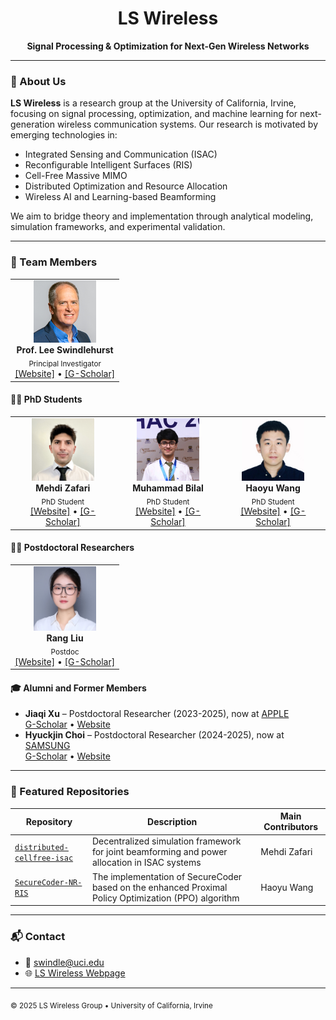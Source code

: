 

<div align="center">
  <h1>LS Wireless</h1>
  <p><strong>Signal Processing & Optimization for Next-Gen Wireless Networks</strong></p>
</div>

---

### 🔬 About Us

**LS Wireless** is a research group at the University of California, Irvine, focusing on signal processing, optimization, and machine learning for next-generation wireless communication systems. Our research is motivated by emerging technologies in:

- Integrated Sensing and Communication (ISAC)
- Reconfigurable Intelligent Surfaces (RIS)
- Cell-Free Massive MIMO
- Distributed Optimization and Resource Allocation
- Wireless AI and Learning-based Beamforming

We aim to bridge theory and implementation through analytical modeling, simulation frameworks, and experimental validation.

---

### 👥 Team Members

<table>
  <tr>
    <td align="center"><img src="/assets/ls_bio.png" width="100"><br><b>Prof. Lee Swindlehurst</b><br><sub>Principal Investigator</sub><br><a href="https://engineering.uci.edu/users/lee-swindlehurst">[Website]</a> • <a href="https://scholar.google.com/citations?user=ibAcKWwAAAAJ&hl=en">[G-Scholar]</a></td>
  </tr>
</table>

#### 🧑‍🎓 PhD Students

<table>
  <tr>
    <td align="center"><img src="/assets/mz_bio1.jpeg" width="100"><br><b>Mehdi Zafari</b><br><sub>PhD Student</sub><br><a href="https://mehdizd97.github.io">[Website]</a> • <a href="https://scholar.google.com/citations?user=lKiB9vIAAAAJ">[G-Scholar]</a></td>
    <td align="center"><img src="/assets/bilal_bio.jpeg" width="100"><br><b>Muhammad Bilal</b><br><sub>PhD Student</sub><br><a href="https://www.linkedin.com/in/muhammad-bilal-a5a4b0135/">[Website]</a> • <a href="https://scholar.google.com/citations?user=ZWQPQNsvMc4C&hl=en">[G-Scholar]</a></td>
    <td align="center"><img src="/assets/wang_bio.jpg" width="100"><br><b>Haoyu Wang</b><br><sub>PhD Student</sub><br><a href="https://orcid.org/0000-0002-0161-1781">[Website]</a> • <a href="https://scholar.google.com/citations?user=CLoL-i4AAAAJ&hl=en">[G-Scholar]</a></td>
  </tr>
</table>

#### 🧑‍🔬 Postdoctoral Researchers

<table>
  <tr>
    <td align="center"><img src="/assets/rang_bio.jpg" width="100"><br><b>Rang Liu</b><br><sub>Postdoc</sub><br><a href="https://rangliu0706.github.io/">[Website]</a> • <a href="https://scholar.google.com/citations?user=YVZWuQcAAAAJ&hl=en">[G-Scholar]</a></td>
  </tr>
</table>


#### 🎓 Alumni and Former Members

- **Jiaqi Xu** – Postdoctoral Researcher (2023-2025), now at [APPLE](https://www.apple.com/)  
  [G-Scholar](https://scholar.google.com/citations?hl=en&user=5f5fmnEAAAAJ) • [Website](https://jazielxu.github.io/)
- **Hyuckjin Choi** – Postdoctoral Researcher (2024-2025), now at [SAMSUNG](https://research.samsung.com/)  
  [G-Scholar](https://scholar.google.com/citations?user=KRGe0tIAAAAJ&hl=en&authuser=2&oi=sra) • [Website](https://sites.google.com/view/hyuckjinchoi/home?authuser=0)

---

### 📂 Featured Repositories

| Repository | Description | Main Contributors |
|------------|-------------|-------------|
| [`distributed-cellfree-isac`](https://github.com/MehdiZD97/distributed-cellfree-isac) | Decentralized simulation framework for joint beamforming and power allocation in ISAC systems | Mehdi Zafari |
| [`SecureCoder-NR-RIS`](https://github.com/LS-Wireless/SecureCoder-NR-RIS) | The implementation of SecureCoder based on the enhanced Proximal Policy Optimization (PPO) algorithm | Haoyu Wang |

---

### 📬 Contact

- 📧 swindle@uci.edu
- 🌐 [LS Wireless Webpage](https://github.com/ls-wireless)

---

<sub>© 2025 LS Wireless Group • University of California, Irvine</sub>